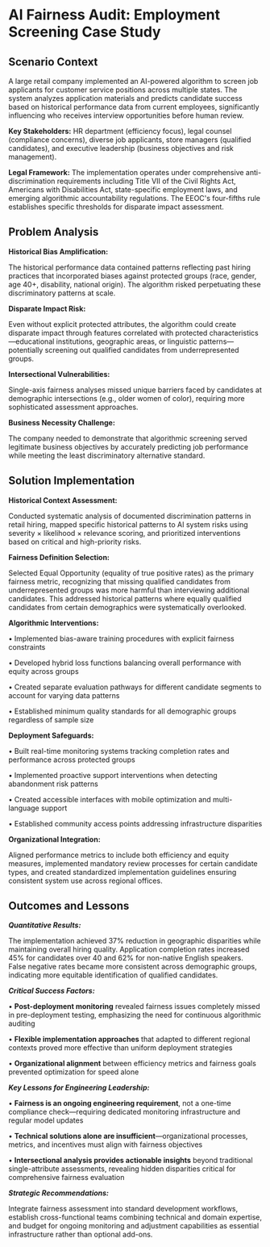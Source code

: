 # AI Fairness Audit: Employment Screening Case Study #

## Scenario Context ##

A large retail company implemented an AI-powered algorithm to screen job applicants for customer service positions across multiple states. The system analyzes application materials and predicts candidate success based on historical performance data from current employees, significantly influencing who receives interview opportunities before human review.

**Key Stakeholders:** HR department (efficiency focus), legal counsel (compliance concerns), diverse job applicants, store managers (qualified candidates), and executive leadership (business objectives and risk management).

**Legal Framework:** The implementation operates under comprehensive anti-discrimination requirements including Title VII of the Civil Rights Act, Americans with Disabilities Act, state-specific employment laws, and emerging algorithmic accountability regulations. The EEOC's four-fifths rule establishes specific thresholds for disparate impact assessment.

## Problem Analysis ##

**Historical Bias Amplification:** 

The historical performance data contained patterns reflecting past hiring practices that incorporated biases against protected groups (race, gender, age 40+, disability, national origin). The algorithm risked perpetuating these discriminatory patterns at scale.

**Disparate Impact Risk:** 

Even without explicit protected attributes, the algorithm could create disparate impact through features correlated with protected characteristics—educational institutions, geographic areas, or linguistic patterns—potentially screening out qualified candidates from underrepresented groups.

**Intersectional Vulnerabilities:** 

Single-axis fairness analyses missed unique barriers faced by candidates at demographic intersections (e.g., older women of color), requiring more sophisticated assessment approaches.

**Business Necessity Challenge:** 

The company needed to demonstrate that algorithmic screening served legitimate business objectives by accurately predicting job performance while meeting the least discriminatory alternative standard.

## Solution Implementation ##

**Historical Context Assessment:** 

Conducted systematic analysis of documented discrimination patterns in retail hiring, mapped specific historical patterns to AI system risks using severity × likelihood × relevance scoring, and prioritized interventions based on critical and high-priority risks.

**Fairness Definition Selection:** 

Selected Equal Opportunity (equality of true positive rates) as the primary fairness metric, recognizing that missing qualified candidates from underrepresented groups was more harmful than interviewing additional candidates. This addressed historical patterns where equally qualified candidates from certain demographics were systematically overlooked.

**Algorithmic Interventions:**

•	Implemented bias-aware training procedures with explicit fairness constraints

•	Developed hybrid loss functions balancing overall performance with equity across groups

•	Created separate evaluation pathways for different candidate segments to account for varying data patterns

•	Established minimum quality standards for all demographic groups regardless of sample size

**Deployment Safeguards:**

•	Built real-time monitoring systems tracking completion rates and performance across protected groups

•	Implemented proactive support interventions when detecting abandonment risk patterns

•	Created accessible interfaces with mobile optimization and multi-language support

•	Established community access points addressing infrastructure disparities


**Organizational Integration:** 

Aligned performance metrics to include both efficiency and equity measures, implemented mandatory review processes for certain candidate types, and created standardized implementation guidelines ensuring consistent system use across regional offices.

## Outcomes and Lessons ##

***Quantitative Results:***

The implementation achieved 37% reduction in geographic disparities while maintaining overall hiring quality. Application completion rates increased 45% for candidates over 40 and 62% for non-native English speakers. False negative rates became more consistent across demographic groups, indicating more equitable identification of qualified candidates.

***Critical Success Factors:***

•	**Post-deployment monitoring** revealed fairness issues completely missed in pre-deployment testing, emphasizing the need for continuous algorithmic auditing

•	**Flexible implementation approaches** that adapted to different regional contexts proved more effective than uniform deployment strategies

•	**Organizational alignment** between efficiency metrics and fairness goals prevented optimization for speed alone


***Key Lessons for Engineering Leadership:***

•	**Fairness is an ongoing engineering requirement**, not a one-time compliance check—requiring dedicated monitoring infrastructure and regular model updates

•	**Technical solutions alone are insufficient**—organizational processes, metrics, and incentives must align with fairness objectives

•	**Intersectional analysis provides actionable insights** beyond traditional single-attribute assessments, revealing hidden disparities critical for comprehensive fairness evaluation
  
***Strategic Recommendations:***

Integrate fairness assessment into standard development workflows, establish cross-functional teams combining technical and domain expertise, and budget for ongoing monitoring and adjustment capabilities as essential infrastructure rather than optional add-ons.
